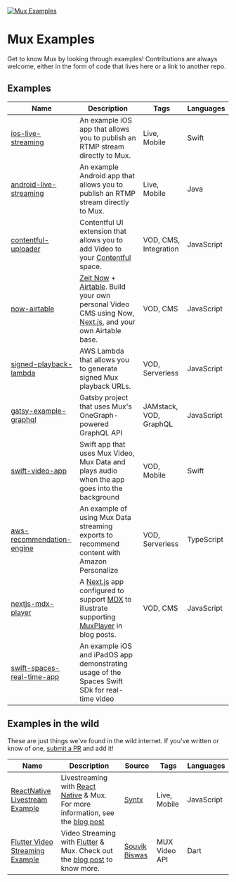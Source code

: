 [![Mux Examples](https://banner.mux.dev/Examples.svg)](https://mux.com)

# Mux Examples

Get to know Mux by looking through examples! Contributions are always welcome, either in the form of code that lives here or a link to another repo.

## Examples

| Name                                                    | Description                                                                                                                                                                   | Tags                  | Languages  |
| ------------------------------------------------------- | ----------------------------------------------------------------------------------------------------------------------------------------------------------------------------- | --------------------- | ---------- |
| [ios-live-streaming](ios-live-streaming)                | An example iOS app that allows you to publish an RTMP stream directly to Mux.                                                                                                 | Live, Mobile          | Swift      |
| [android-live-streaming](android-live-streaming)        | An example Android app that allows you to publish an RTMP stream directly to Mux.                                                                                             | Live, Mobile          | Java       |
| [contentful-uploader](contentful-uploader)              | Contentful UI extension that allows you to add Video to your [Contentful](https://contentful.com) space.                                                                      | VOD, CMS, Integration | JavaScript |
| [now-airtable](now-airtable)                            | [Zeit Now](https://zeit.co/now) + [Airtable](https://airtable.com/). Build your own personal Video CMS using Now, [Next.js](https://nextjs.org/), and your own Airtable base. | VOD, CMS              | JavaScript |
| [signed-playback-lambda](signed-playback-lambda)        | AWS Lambda that allows you to generate signed Mux playback URLs.														  | VOD, Serverless       | JavaScript |
| [gatsy-example-graphql](gatsby-example-graphql)         | Gatsby project that uses Mux's OneGraph-powered GraphQL API | JAMstack, VOD, GraphQL       | JavaScript |
| [swift-video-app](swift-video-app)                      | Swift app that uses Mux Video, Mux Data and plays audio when the app goes into the background | VOD, Mobile | Swift |
| [aws-recommendation-engine](aws-recommendation-engine)  | An example of using Mux Data streaming exports to recommend content with Amazon Personalize | VOD, Serverless | TypeScript |
| [nextjs-mdx-player](nextjs-mdx-player)                  | A [Next.js](https://nextjs.org/) app configured to support [MDX](https://mdxjs.com) to illustrate supporting [MuxPlayer](https://www.mux.com/player) in blog posts. | VOD, CMS | JavaScript |
| [swift-spaces-real-time-app](swift-spaces-real-time-app)| An example iOS and iPadOS app demonstrating usage of the Spaces Swift SDk for real-time video

## Examples in the wild

These are just things we've found in the wild internet. If you've written or know of one, [submit a PR](https://help.github.com/en/articles/creating-a-pull-request) and add it!

| Name                                                                                | Description                                                                                                                                                                                                   | Source                         | Tags         | Languages  |
| ----------------------------------------------------------------------------------- | ------------------------------------------------------------------------------------------------------------------------------------------------------------------------------------------------------------- | ------------------------------ | ------------ | ---------- |
| [ReactNative Livestream Example](https://github.com/Syntx-io/RN-Livestream-Example) | Livestreaming with [React Native](https://facebook.github.io/react-native/) & Mux. For more information, see the [blog post](https://medium.com/syntx-io/video-live-streaming-with-react-native-98a0f6354077) | [Syntx](https://www.syntx.io/) | Live, Mobile | JavaScript |
| [Flutter Video Streaming Example](https://github.com/sbis04/flutter_stream) | Video Streaming with [Flutter](https://flutter.dev) & Mux. Check out the [blog post](https://medium.com/flutter-community/integrating-video-streaming-with-flutter-using-mux-5ba707cca847) to know more. | [Souvik Biswas](https://github.com/sbis04) | MUX Video API | Dart |
